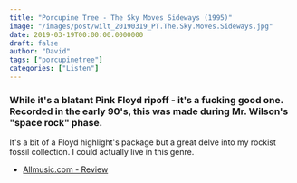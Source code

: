 ```yaml
---
title: "Porcupine Tree - The Sky Moves Sideways (1995)"
image: "/images/post/wilt_20190319_PT.The.Sky.Moves.Sideways.jpg"
date: 2019-03-19T00:00:00.0000000
draft: false
author: "David"
tags: ["porcupinetree"]
categories: ["Listen"]
---
```

### While it's a blatant Pink Floyd ripoff - it's a fucking good one. Recorded in the early 90's, this was made during Mr. Wilson's "space rock" phase.

 It's a bit of a Floyd highlight's package but a great delve into my rockist fossil collection. I could actually live in this genre.

-  [Allmusic.com - Review](https://www.allmusic.com/album/the-sky-moves-sideways-mw0000326793/user-reviews)